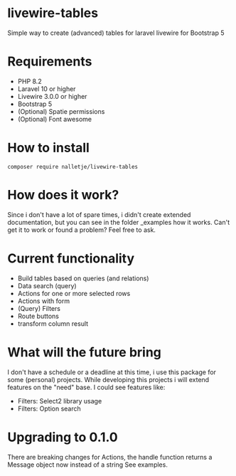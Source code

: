 # livewire-tables
Simple way to create (advanced) tables for laravel livewire for Bootstrap 5

# Requirements
- PHP 8.2
- Laravel 10 or higher
- Livewire 3.0.0 or higher
- Bootstrap 5
- (Optional) Spatie permissions
- (Optional) Font awesome

# How to install
`composer require nalletje/livewire-tables`

# How does it work?
Since i don't have a lot of spare times, i didn't create extended documentation, but you can see in the folder _examples how it works.
Can't get it to work or found a problem? Feel free to ask.

# Current functionality
- Build tables based on queries (and relations)
- Data search (query)
- Actions for one or more selected rows
- Actions with form
- (Query) Filters
- Route buttons
- transform column result

# What will the future bring
I don't have a schedule or a deadline at this time, i use this package for some (personal) projects.
While developing this projects i will extend features on the "need" base.
I could see features like:
- Filters: Select2 library usage
- Filters: Option search

# Upgrading to 0.1.0
There are breaking changes for Actions, the handle function returns a Message object now instead of a string
See examples.
